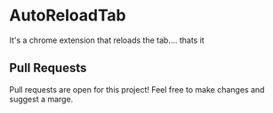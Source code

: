 # AutoReloadTab
It's a chrome extension that reloads the tab.... thats it

## Pull Requests
Pull requests are open for this project! Feel free to make changes and suggest a marge.
